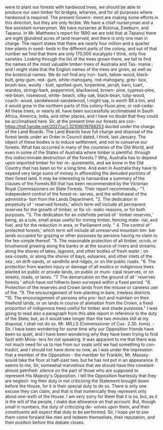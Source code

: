 were to plant our forests with hardwood trees, we should be able to produce our own timber for bridges, wharves, and for all purposes where hardwood is required. The present Govern- ment are making some efforts in this direction, but they are only fecble. We have a chief nurseryman and a few assistant nurserymen. We have nurseries at Rotorua, Eweburn, and Tapanui. In Mr. Matthews's report for 1890 we are told that at Tapanui there are eight @undred acres of land reserved, and there is only one man in charge. The report states that there are nearly four million and a quarter tree-plants in seed- beds in the different parts of the colony, and out of that number we find that there are only 170,000 eucalypts-I think, only five varieties. Looking through the list of the trees grown there, we fail to find the names of the most valuable timber-trees of Australia and Tas- mania ; and I might state that the English names of the trees are given, as well as the botanical names. We do not find any iron- bark, tallow-wood, black-butt, grey-gum, red- gum, white-mahogany, red-mahogany, grey- box, brush-box, woolly - butt, spotted-gum, turpentine, jarrah, karri, tuart, wandoo, stringy-bark, peppermint, blackwood, brown- pine, cypress-pine, red-bean, rosewood, white- beach, silky oak, black-bean, tulip-wood, coach- wood, sandalwood-sandalwood, I might say, is worth $8 a ton, and it would grow in the northern parts of this colony-Huon pine, or red-cedar. All these trees, or nearly all, have been successfully acclimatised in South Africa, America, India, and other places, and I have no doubt that they could be acclimatised here. Sir, at the present time our forests are con- https://hdl.handle.net/2027/uc1.32106019788253 ducted under the charge of the Land Boards. The Land Boards have full charge and disposal of the forest lands under an Order in Council dated, I think, last January. The object of these bodies is to induce settlement, and not to conserve our forests. What has occurred in many of the countries of the Old World, and even in some of the States of Australia where timber is plentiful. through this indiscriminate destruction of the forests ? Why, Australia has to depend upon imported timber for her re- quirements, and we know in the Old Country that has been so for a long time. And even in Australia they have to expend very large sums of money in afforesting the denuded portions of their forest land. It may be interesting to hansardise a summary of the clauses of the Forests Bill that has been recommended by the Victorian Royal Commissioners on State Forests. Their report recommends,- "1. Independent control of the forest re- serves, and the withdrawal of the administra- tion from the Lands Department. "2. The dedication in perpetuity of ' reserved forests,' which term will include all permanent reserves for the growth of timber, or for cli- matic reasons, or for both purposes. "3. The dedication for an indefinite period of ' timber reserves,' being, as a rule, small areas useful for mining timber, fencing mate- rial, and fuel, and for the reduction in area, or Parliament only. " 4. The control of ' protected forests,' which term will include all unreserved mountain tim- ber lands occupied for grazing or other purposes by persons having no claim to the fee-simple thereof. "5. The reasonable protection of all timber, scrub, or brushwood growing along the banks or at the source of rivers and streams; along the shores of lakes, lagoons, and other bodies of fresh water ; on sea-coasts, or along the shores of bays, estuaries, and other inlets of the sea ; on drift-sands, or sandhills and ridges, or on the public roads. "6. The protection from wanton injury or damage of all exotics or indigenous trees planted on public or private lands, on public or muni- cipal reserves, or on streets, roads, or lanes. "7. The demarcation on the ground of all ' reserves forests ' which have not hitherto been surveyed within a fixed period. "8. Protection of the reserves and Crown lands from the misuse or careless use of fire. "9. The encouragement of tree-planting in bare, treeless districts. "10. The encouragement of persons who pro- tect and maintain on their freehold lands, or on lands in course of alienation from the Crown, a fixed proportion of indigenous trees useful for timber and shade purposes." I was going to read also a paragraph from this able report in reference to the duty of the State; but, as it would take longer than the two minutes still at my disposal, I shall not do so. Mr. MILLS (Commissioner of Cus- 2.30. toms) .- Sir, I have been wondering for some time why our Opposition friends have been so quiet, and I have been wondering why they have been trying to find fault with Minis- ters for not speaking. It was apparent to me that there was not much need for us to rise from our seats until we had something to con- tradict, and I should not have done so now, as I was under the impression that a member of the Opposition - the member for Franklin, Mr. Massey-would take the floor at half-past two; but he has not put in an appearance. It seems to me, Sir, somewhat marvellous that we should have this constant-almost petrified- silence on the part of those who are supposed to represent His Majesty's Opposition. I tell the Opposition fearlessly that they are neglect- ing their duty in not criticizing the Statement brought down before the House, for it is their special duty to do so. There is only one excuse they can claim, and that is that numerically they represent only about one-sixth of the House. I am very sorry for them that it is so, but, as it is the will of the people, I make due allowance on that account. But, though small in numbers, the duty of criticizing de- volves upon them, and their constituents will expect that duty to be performed. Sir, I hope yet to see them come forward like men and redeem themselves, their reputation, and their position before this debate closes. 